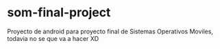 som-final-project
=================

Proyecto de android para proyecto final de Sistemas Operativos Moviles, todavia no se que va a hacer XD